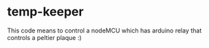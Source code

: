 # temp-keeper
This code means to control a nodeMCU which has arduino relay that controls a peltier plaque :)
